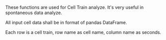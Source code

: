 These functions are used for Cell Train analyze.
It's very useful in spontaneous data analyze.


All input cell data shall be in format of pandas DataFrame.

Each row is a cell train, row name as cell name, column name as seconds.


